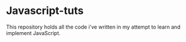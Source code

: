 # Javascript-tuts

This repository holds all the code i've written in my attempt to learn and implement JavaScript.
